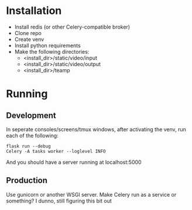 # Installation
- Install redis (or other Celery-compatible broker)
- Clone repo
- Create venv
- Install python requirements
- Make the following directories:
  - <install_dir>/static/video/input
  - <install_dir>/static/video/output
  - <install_dir>/teamp

# Running
## Development
In seperate consoles/screens/tmux windows, after activating the venv, run each of the following:

    flask run --debug
    Celery -A tasks worker --loglevel INFO

And you should have a server running at localhost:5000

## Production
Use gunicorn or another WSGI server. Make Celery run as a service or something? I dunno, still figuring this bit out
